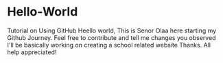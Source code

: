 # Hello-World
Tutorial on Using GitHub
Heello world, This is Senor Olaa here starting my Github Journey.
Feel free to contribute and tell me changes you observed
I'll be basically working on creating a school related website
Thanks. All help appreciated!
